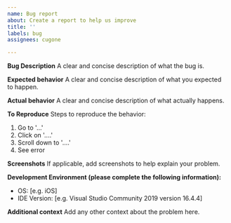 ```yaml
---
name: Bug report
about: Create a report to help us improve
title: ''
labels: bug
assignees: cugone

---
```


**Bug Description**
A clear and concise description of what the bug is.

**Expected behavior**
A clear and concise description of what you expected to happen.

**Actual behavior**
A clear and concise description of what actually happens.

**To Reproduce**
Steps to reproduce the behavior:
1. Go to '...'
2. Click on '....'
3. Scroll down to '....'
4. See error

**Screenshots**
If applicable, add screenshots to help explain your problem.

**Development Environment (please complete the following information):**
 - OS: [e.g. iOS]
 - IDE Version: [e.g. Visual Studio Community 2019 version 16.4.4]

**Additional context**
Add any other context about the problem here.
